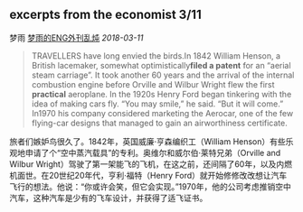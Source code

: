 ## excerpts from the economist 3/11

梦雨 [梦雨的ENG外刊乱炖](javascript:void(0);) *2018-03-11*

> TRAVELLERS have long envied the birds.In 1842 William Henson, a British lacemaker, somewhat optimistically**filed a patent** for an “aerial steam carriage”. It took another 60 years and the arrival of the internal combustion engine before Orville and Wilbur Wright flew the first **practical** aeroplane. In the 1920s Henry Ford began tinkering with the idea of making cars fly. “You may smile,” he said. “But it will come.” In1970 his company considered marketing the Aerocar, one of the few flying-car designs that managed to gain an airworthiness certificate.

旅者们嫉妒鸟很久了。1842年，英国威廉·亨森编织工（William Henson）有些乐观地申请了个“空中蒸汽载具”的专利。奥维尔和威尔伯·莱特兄弟（Orville and Wilbur Wright）驾驶了第一架能飞的飞机，在这之前，还间隔了60年，以及内燃机面世。在20世纪20年代，亨利·福特（Henry Ford）就开始修修改改想让汽车飞行的想法。他说：“你或许会笑，但它会实现。”1970年，他的公司考虑推销空中汽车，这种汽车是少有的飞车设计，并获得了适飞证书。









